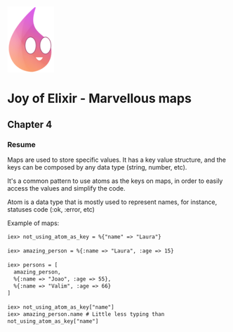 <img src="../.github/docs/logo.png" height="150"/>

# Joy of Elixir - Marvellous maps
## Chapter 4

### Resume

Maps are used to store specific values. It has a key value structure, and the keys can be composed by any
data type (string, number, etc).

It's a common pattern to use atoms as the keys on maps, in order to easily access the values and simplify the
code.

Atom is a data type that is mostly used to represent names, for instance, statuses code (:ok, :error, etc)

Example of maps:

```
iex> not_using_atom_as_key = %{"name" => "Laura"}

iex> amazing_person = %{:name => "Laura", :age => 15}

iex> persons = [
  amazing_person,
  %{:name => "Joao", :age => 55},
  %{:name => "Valim", :age => 66}
]

iex> not_using_atom_as_key["name"]
iex> amazing_person.name # Little less typing than not_using_atom_as_key["name"]
```
